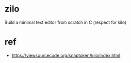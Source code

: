 # zilo

Build a minimal text editor from scratch in C (respect for kilo)

# ref

- https://viewsourcecode.org/snaptoken/kilo/index.html